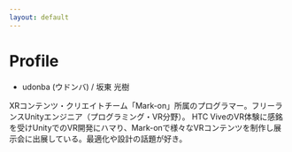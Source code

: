 ```yaml
---
layout: default
---
```


# Profile
- udonba (ウドンバ) / 坂東 光樹

XRコンテンツ・クリエイトチーム「Mark-on」所属のプログラマー。フリーランスUnityエンジニア（プログラミング・VR分野）。
HTC ViveのVR体験に感銘を受けUnityでのVR開発にハマり、Mark-onで様々なVRコンテンツを制作し展示会に出展している。最適化や設計の話題が好き。
